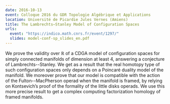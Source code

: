 ```yaml
---
date: 2016-10-13
event: Colloque 2016 du GDR Topologie Algébrique et Applications
location: Université de Picardie Jules Vernes (Amiens)
title: The Lambrechts–Stanley Model of Configuration Spaces
urls:
  event: "https://indico.math.cnrs.fr/event/1297/"
  slides: model-conf-sp_slides_en.pdf
---
```


We prove the validity over ℝ of a CDGA model of configuration spaces for simply connected manifolds of dimension at least 4, answering a conjecture of Lambrechts--Stanley. We get as a result that the real homotopy type of such configuration spaces only depends on a Poincaré duality model of the manifold. We moreover prove that our model is compatible with the action of the Fulton--MacPherson operad when the manifold is framed, by relying on Kontsevich’s proof of the formality of the little disks operads. We use this more precise result to get a complex computing factorization homology of framed manifolds.
